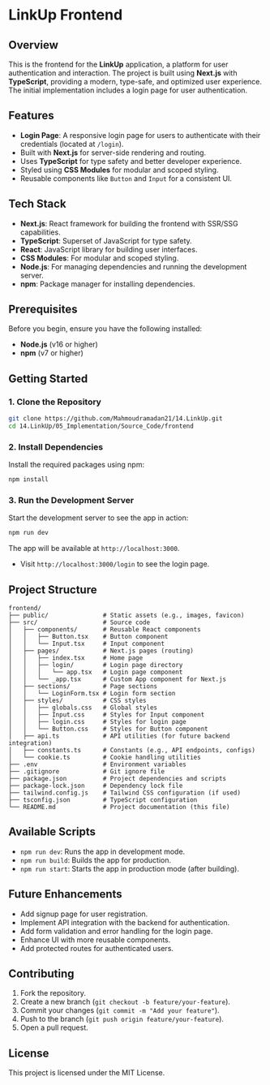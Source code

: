# LinkUp Frontend

## Overview

This is the frontend for the **LinkUp** application, a platform for user authentication and interaction. The project is built using **Next.js** with **TypeScript**, providing a modern, type-safe, and optimized user experience. The initial implementation includes a login page for user authentication.

## Features

- **Login Page**: A responsive login page for users to authenticate with their credentials (located at `/login`).
- Built with **Next.js** for server-side rendering and routing.
- Uses **TypeScript** for type safety and better developer experience.
- Styled using **CSS Modules** for modular and scoped styling.
- Reusable components like `Button` and `Input` for a consistent UI.

## Tech Stack

- **Next.js**: React framework for building the frontend with SSR/SSG capabilities.
- **TypeScript**: Superset of JavaScript for type safety.
- **React**: JavaScript library for building user interfaces.
- **CSS Modules**: For modular and scoped styling.
- **Node.js**: For managing dependencies and running the development server.
- **npm**: Package manager for installing dependencies.

## Prerequisites

Before you begin, ensure you have the following installed:

- **Node.js** (v16 or higher)
- **npm** (v7 or higher)

## Getting Started

### 1. Clone the Repository

```bash
git clone https://github.com/Mahmoudramadan21/14.LinkUp.git
cd 14.LinkUp/05_Implementation/Source_Code/frontend
```

### 2. Install Dependencies

Install the required packages using npm:

```bash
npm install
```

### 3. Run the Development Server

Start the development server to see the app in action:

```bash
npm run dev
```

The app will be available at `http://localhost:3000`.

- Visit `http://localhost:3000/login` to see the login page.

## Project Structure

```
frontend/
├── public/               # Static assets (e.g., images, favicon)
├── src/                  # Source code
│   ├── components/       # Reusable React components
│   │   ├── Button.tsx    # Button component
│   │   └── Input.tsx     # Input component
│   ├── pages/            # Next.js pages (routing)
│   │   ├── index.tsx     # Home page
│   │   ├── login/        # Login page directory
│   │   │   └── app.tsx   # Login page component
│   │   └── _app.tsx      # Custom App component for Next.js
│   ├── sections/         # Page sections
│   │   └── LoginForm.tsx # Login form section
│   ├── styles/           # CSS styles
│   │   ├── globals.css   # Global styles
│   │   ├── Input.css     # Styles for Input component
│   │   ├── login.css     # Styles for login page
│   │   └── Button.css    # Styles for Button component
│   ├── api.ts            # API utilities (for future backend integration)
│   ├── constants.ts      # Constants (e.g., API endpoints, configs)
│   └── cookie.ts         # Cookie handling utilities
├── .env                  # Environment variables
├── .gitignore            # Git ignore file
├── package.json          # Project dependencies and scripts
├── package-lock.json     # Dependency lock file
├── tailwind.config.js    # Tailwind CSS configuration (if used)
├── tsconfig.json         # TypeScript configuration
└── README.md             # Project documentation (this file)
```

## Available Scripts

- `npm run dev`: Runs the app in development mode.
- `npm run build`: Builds the app for production.
- `npm run start`: Starts the app in production mode (after building).

## Future Enhancements

- Add signup page for user registration.
- Implement API integration with the backend for authentication.
- Add form validation and error handling for the login page.
- Enhance UI with more reusable components.
- Add protected routes for authenticated users.

## Contributing

1. Fork the repository.
2. Create a new branch (`git checkout -b feature/your-feature`).
3. Commit your changes (`git commit -m "Add your feature"`).
4. Push to the branch (`git push origin feature/your-feature`).
5. Open a pull request.

## License

This project is licensed under the MIT License.
